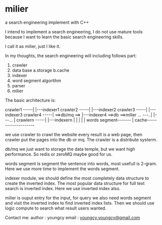 # milier
a search engineering implement with C++

I intend to implement a search engineering, I do not use mature tools because I want to learn the basic
search engineering skills.

I call it as milier, just I like it.

In my thoughts, the search engineering will including follows part:
  1. crawler
  2. data base a.storage b.cache
  3. indexer
  4. word segment algorithm
  5. parser
  6. milier
  
The basic architecture is:


  crawler1  -----|					|---indexer1
  crawler2  -----|					|---indexer2
  crawler3  -----|					|---indexer3
  crawler4  -----|	==>db/mq ==>	|---indexer4 ==>db ==>milier
  ...		---..|					|---...					|
  crawlern  -----|					|---indexern			|
										|					|
										|					|
  					words segment-------					|
									cache--------------------
									
we use crawler to crawl the website every result is a web page, then crawler put
the pages into the db or mq. The crawler is a distribute systerm.

db/mq we just want to storage the data temple, but we want high performance. So
redis or zeroMQ maybe good for us.

words segment is segment the sentence into words, most usefull is 2-gram. Here we
use more time to implement the words segment.

indexer module, we should define the most completely data structure to create the
inverted index. The most popular data structure for full text search is inverted index.
Here we use inverted index also.

milier is ouput entry for the input, for query we also need words segment and visit
the inverted index to find inverted index lists. Then we should use logic compute to
search what result users wanted.

Contact me:
		author	:	youngcy
		email	:	youngcy.youngcy@gmail.com